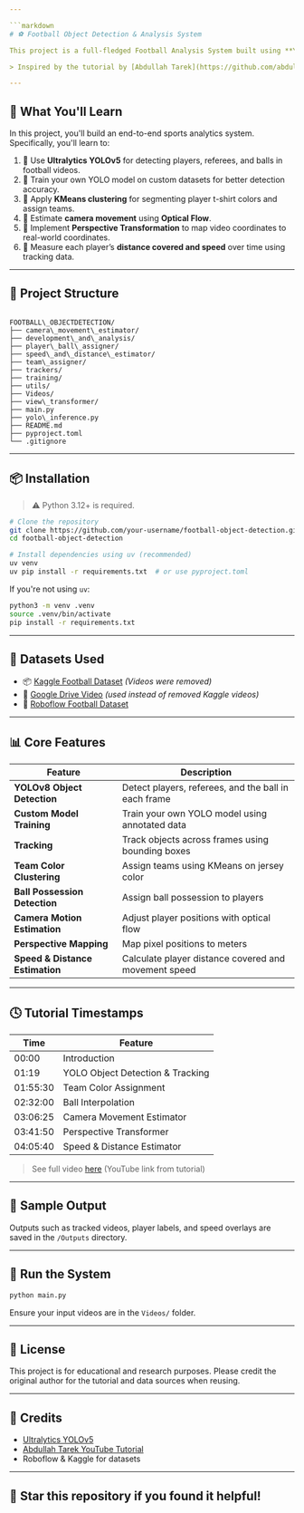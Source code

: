 ```yaml
---

```markdown
# ⚽ Football Object Detection & Analysis System

This project is a full-fledged Football Analysis System built using **YOLOv8**, **OpenCV**, **PyTorch**, and **Computer Vision techniques**. It demonstrates real-time **object detection**, **player tracking**, **team assignment**, **camera motion compensation**, **speed and distance estimation**, and **perspective transformation** — all aimed at analyzing football matches intelligently.

> Inspired by the tutorial by [Abdullah Tarek](https://github.com/abdullahtarek/footbal-objdetection)

---
```


## 🧠 What You'll Learn

In this project, you'll build an end-to-end sports analytics system. Specifically, you'll learn to:

1. 🧠 Use **Ultralytics YOLOv5** for detecting players, referees, and balls in football videos.
2. 🧪 Train your own YOLO model on custom datasets for better detection accuracy.
3. 🎨 Apply **KMeans clustering** for segmenting player t-shirt colors and assign teams.
4. 🎥 Estimate **camera movement** using **Optical Flow**.
5. 🧭 Implement **Perspective Transformation** to map video coordinates to real-world coordinates.
6. 🏃 Measure each player’s **distance covered and speed** over time using tracking data.

---

## 🚀 Project Structure

```

FOOTBALL\_OBJECTDETECTION/
├── camera\_movement\_estimator/
├── development\_and\_analysis/
├── player\_ball\_assigner/
├── speed\_and\_distance\_estimator/
├── team\_assigner/
├── trackers/
├── training/
├── utils/
├── Videos/
├── view\_transformer/
├── main.py
├── yolo\_inference.py
├── README.md
├── pyproject.toml
└── .gitignore

````

---

## 📦 Installation

> ⚠️ Python 3.12+ is required.

```bash
# Clone the repository
git clone https://github.com/your-username/football-object-detection.git
cd football-object-detection

# Install dependencies using uv (recommended)
uv venv
uv pip install -r requirements.txt  # or use pyproject.toml
````

If you're not using `uv`:

```bash
python3 -m venv .venv
source .venv/bin/activate
pip install -r requirements.txt
```

---

## 📁 Datasets Used

* 📦 [Kaggle Football Dataset](https://www.kaggle.com/competitions/d...) *(Videos were removed)*
* 📼 [Google Drive Video](https://drive.google.com/file/d/1t6ag...) *(used instead of removed Kaggle videos)*
* 🎯 [Roboflow Football Dataset](https://universe.roboflow.com/roboflow...)

---

## 📊 Core Features

| Feature                         | Description                                          |
| ------------------------------- | ---------------------------------------------------- |
| **YOLOv8 Object Detection**     | Detect players, referees, and the ball in each frame |
| **Custom Model Training**       | Train your own YOLO model using annotated data       |
| **Tracking**                    | Track objects across frames using bounding boxes     |
| **Team Color Clustering**       | Assign teams using KMeans on jersey color            |
| **Ball Possession Detection**   | Assign ball possession to players                    |
| **Camera Motion Estimation**    | Adjust player positions with optical flow            |
| **Perspective Mapping**         | Map pixel positions to meters                        |
| **Speed & Distance Estimation** | Calculate player distance covered and movement speed |

---

## 🕓 Tutorial Timestamps

| Time     | Feature                          |
| -------- | -------------------------------- |
| 00:00    | Introduction                     |
| 01:19    | YOLO Object Detection & Tracking |
| 01:55:30 | Team Color Assignment            |
| 02:32:00 | Ball Interpolation               |
| 03:06:25 | Camera Movement Estimator        |
| 03:41:50 | Perspective Transformer          |
| 04:05:40 | Speed & Distance Estimator       |

> See full video [here](https://github.com/abdullahtarek/footbal-objdetection) (YouTube link from tutorial)

---

## 📂 Sample Output

Outputs such as tracked videos, player labels, and speed overlays are saved in the `/Outputs` directory.

---

## 🔧 Run the System

```bash
python main.py
```

Ensure your input videos are in the `Videos/` folder.

---

## 🧾 License

This project is for educational and research purposes. Please credit the original author for the tutorial and data sources when reusing.

---

## 🙌 Credits

* [Ultralytics YOLOv5](https://github.com/ultralytics/ultralytics)
* [Abdullah Tarek YouTube Tutorial](https://youtu.be/neBZ6huolkg?si=FriMCuD-GnvYV-1a)
* Roboflow & Kaggle for datasets

---

## 🌟 Star this repository if you found it helpful!

```
